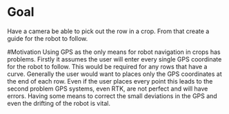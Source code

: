 # Goal
Have a camera be able to pick out the row in a crop. From that create a guide for the robot to follow.

#Motivation
Using GPS as the only means for robot navigation in crops has problems. Firstly it assumes the user will enter every
single GPS coordinate for the robot to follow. This would be required for any rows that have a curve. Generally the user
would want to places only the GPS coordinates at the end of each row. Even if the user places every point this leads to 
the second problem GPS systems, even RTK, are not perfect and will have errors. Having some means to correct the small
deviations in the GPS and even the drifting of the robot is vital.


